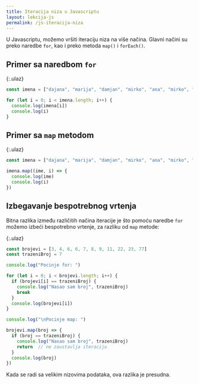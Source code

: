 ```yaml
---
title: Iteracija niza u Javascriptu
layout: lekcija-js
permalink: /js-iteracija-niza
---
```


U Javascriptu, možemo vršiti iteraciju niza na više načina. Glavni načini su preko naredbe `for`, kao i preko metoda `map()` i `forEach()`.

## Primer sa naredbom `for`

{:.ulaz}
```js
const imena = ["dajana", "marija", "damjan", "mirko", "ana", "mirko", "dajana", "milena", "darko"]

for (let i = 0; i < imena.length; i++) {
  console.log(imena[i])
  console.log(i)
}
```

## Primer sa `map` metodom

{:.ulaz}
```js
const imena = ["dajana", "marija", "damjan", "mirko", "ana", "mirko", "dajana", "milena", "darko"]

imena.map((ime, i) => {
  console.log(ime)
  console.log(i)
})
```

## Izbegavanje bespotrebnog vrtenja

Bitna razlika između različitih načina iteracije je što pomoću naredbe `for` možemo izbeći bespotrebno vrtenje, za razliku od `map` metode:

{:.ulaz}
```js
const brojevi = [3, 4, 6, 6, 7, 8, 9, 11, 22, 23, 77]
const trazeniBroj = 7

console.log("Pocinje for: ")

for (let i = 0; i < brojevi.length; i++) {
  if (brojevi[i] == trazeniBroj) {
    console.log("Nasao sam broj", trazeniBroj)
    break
  }
  console.log(brojevi[i])
}

console.log("\nPocinje map: ")

brojevi.map(broj => {
  if (broj == trazeniBroj) {
    console.log("Nasao sam broj", trazeniBroj)
    return  // ne zaustavlja iteraciju
  }
  console.log(broj)
})
```

Kada se radi sa velikim nizovima podataka, ova razlika je presudna.